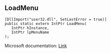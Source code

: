 ## LoadMenu

```
[DllImport("user32.dll", SetLastError = true)]
public static extern IntPtr LoadMenu(
   IntPtr hInstance,
   IntPtr lpMenuName
);
```

Microsoft documentation: [Link](https://docs.microsoft.com/en-us/windows/win32/api/winuser/nf-winuser-loadmenuw)
